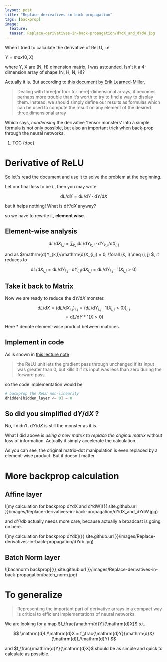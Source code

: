 ```yaml
---
layout: post
title: "Replace derivatives in back propagation"
tags: [backprop]
image:
  feature: 
  teaser: Replace-derivatives-in-back-propagation/dYdX_and_dYdW.jpg
---
```


<script type="text/javascript" async
 src="https://cdn.mathjax.org/mathjax/latest/MathJax.js?config=TeX-AMS_CHTML">
</script>
<script type="text/x-mathjax-config">
 MathJax.Hub.Config({tex2jax: {inlineMath: [['$','$'], ['\\(','\\)']]}});
</script>


When I tried to calculate the derivative of ReLU, i.e.

$Y = max(0, X)$

where Y, X are (N, H) dimension matrix, I was astounded. 
Isn't it a 4-dimension array of shape (N, H, N, H)? 

Actually it is. But according to [this document by Erik Learned-Miller, ](http://cs231n.stanford.edu/vecDerivs.pdf)

> Dealing with three[or four for here]-dimensional arrays, it becomes perhaps more trouble than it’s worth
  to try to find a way to display them. Instead, we should simply define our results as formulas
  which can be used to compute the result on any element of the desired three dimensional
  array

Which says, _condensing_ the derivative 'tensor monsters' into a simple formula is not only possible,
but also an important trick when back-prop through the neural networks.

1. TOC
{:toc}

# Derivative of ReLU

So let's read the document and use it to solve the problem at the beginning. 

Let our final loss to be $L$, then you may write 

$$
\mathrm{d}L/\mathrm{d}X = \mathrm{d}L/\mathrm{d}Y \cdot \mathrm{d}Y/\mathrm{d}X
$$

but it helps nothing! What is $\mathrm{d}Y/\mathrm{d}X$ anyway?

so we have to rewrite it, __element wise__.

## Element-wise analysis

$$
\mathrm{d}L/\mathrm{d}X_{i,j} = \sum_{k,l} {\mathrm{d}L/\mathrm{d}Y_{k,l} \cdot \mathrm{d}Y_{k,l}/\mathrm{d}X_{i,j}}
$$

and as $\mathrm{d}Y_{k,l}/\mathrm{d}X_{i,j} = 0, \forall (k, l) \neq (i, j) $, 
it reduces to 

$$
\mathrm{d}L/\mathrm{d}X_{i,j}
 = \mathrm{d}L/\mathrm{d}Y_{i,j} \cdot \mathrm{d}Y_{i,j}/\mathrm{d}X_{i,j}
 = \mathrm{d}L/\mathrm{d}Y_{i,j} \cdot 1(X_{i,j}> 0)
$$

## Take it back to Matrix

Now we are ready to reduce the $\mathrm{d}Y/\mathrm{d}X$ monster.

$$
\mathrm{d}L/\mathrm{d}X 
= (\mathrm{d}L/\mathrm{d}X_{i,j})_{i,j}
= (\mathrm{d}L/\mathrm{d}Y_{i,j} \cdot 1(X_{i,j}> 0))_{i,j}
$$
$$
= \mathrm{d}L/\mathrm{d}Y * 1(X > 0)
$$

Here $*$ denote element-wise product between matrices.
 
## Implement in code

As is shown in [this lecture note](http://cs231n.github.io/neural-networks-case-study/#net)

> the ReLU unit lets the gradient pass through unchanged if its input was greater than 0, but kills it if its input was less than zero during the forward pass. 

so the code implementation would be

```python
# backprop the ReLU non-linearity
dhidden[hidden_layer <= 0] = 0
```
 
## So did you simplified $\mathrm{d}Y/\mathrm{d}X$ ?

No, I didn't. 
$\mathrm{d}Y/\mathrm{d}X$ is still the monster as it is.

What I did above is _using a new matrix to replace the original matrix_
without loss of information.
Actually it simply accelerate the calculation.

As you can see, the original matrix-dot manipulation is even replaced by a element-wise product.
But it doesn't matter.

# More backprop calculation 

## Affine layer

 ![my calculation for backprop dYdX and dYdW]({{ site.github.url }}/images/Replace-derivatives-in-back-propagation/dYdX_and_dYdW.jpg)
 
 and $\mathrm{d}Y/\mathrm{d}b$ actually needs more care,
 because actually a broadcast is going on here.
 
 ![my calculation for backprop dYdb]({{ site.github.url }}/images/Replace-derivatives-in-back-propagation/dYdb.jpg)

## Batch Norm layer

![bachnorm backprop]({{ site.github.url }}/images/Replace-derivatives-in-back-propagation/batch_norm.jpg)
 
# To generalize

> Representing the important part of derivative arrays in a compact way is critical to
  efficient implementations of neural networks.
  
We are looking for a map $f_\frac{\mathrm{d}Y}{\mathrm{d}X}$ s.t.

$$
\mathrm{d}L/\mathrm{d}X = f_\frac{\mathrm{d}Y}{\mathrm{d}X}(\mathrm{d}L/\mathrm{d}Y)
$$

and $f_\frac{\mathrm{d}Y}{\mathrm{d}X}$ should be as simple and quick to calculate as possible.


